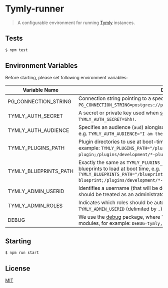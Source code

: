 # Tymly-runner
> A configurable environment for running [Tymly](http://www.tymlyjs.io) instances.

## <a name="tests"></a>Tests
```bash
$ npm test
```

## Environment Variables

Before starting, please set following environment variables:

| Variable Name          | Description |
| ---------------------- | ----------- |
| PG_CONNECTION_STRING   |  Connection string pointing to a specific PostgreSQL database, e.g. `PG_CONNECTION_STRING=postgres://postgres:postgres@localhost:5432/my_test_db`. | 
| TYMLY_AUTH_SECRET     |  A secret or private key used when [signing JWT Tokens](https://www.npmjs.com/package/jsonwebtoken#jwtsignpayload-secretorprivatekey-options-callback). For example `TYMLY_AUTH_SECRET=Shh!`. |
| TYMLY_AUTH_AUDIENCE   |  Specifies an audience (`aud`) alongisde `TYMLY_AUTH_SECRET` when signing a JWT, e.g. `TYMLY_AUTH_AUDIENCE="I am the audience!".` 
| TYMLY_PLUGINS_PATH    |  Plugin directories to use at boot-time, `;` delimited if multiple sources. For example: `TYMLY_PLUGINS_PATH="/plugins/production/*-plugin;/plugins/development/*-plugin"`. |
| TYMLY_BLUEPRINTS_PATH |  Exactly the same as `TYMLY_PLUGINS_PATH`, but used to specifiy the location(s) of blueprints to load at boot time, e.g. `TYMLY_BLUEPRINTS_PATH="/blueprints/production/*-blueprint;/plugins/development/*-blueprint"`. |
| TYMLY_ADMIN_USERID    |  Identifies a username (that will be decoded from incoming JWT tokens) which should be treated as an administrator. For example: `TYMLY_ADMIN_USERID=bigboss`.|
| TYMLY_ADMIN_ROLES     |  Indicates which roles should be automatically granted to the user identified by `TYMLY_ADMIN_USERID` (delimited by `,`). For example: `TYMLY_ADMIN_ROLES=fbot_admin`. |
| DEBUG                  |  We use the [debug](https://www.npmjs.com/package/debug) package, where Tymly plugin and state names equate to debug modules, for example: `DEBUG=tymly,processingCscFiles,-express`.

## Starting 

```bash
$ npm run start
```

## <a name="license"></a>License
[MIT](https://github.com/wmfs/tymly-runner/blob/master/LICENSE)
